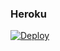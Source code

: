 ### Heroku
[![Deploy](https://www.herokucdn.com/deploy/button.svg)](https://heroku.com/deploy?template=https://github.com/nelsongp1988/up)
